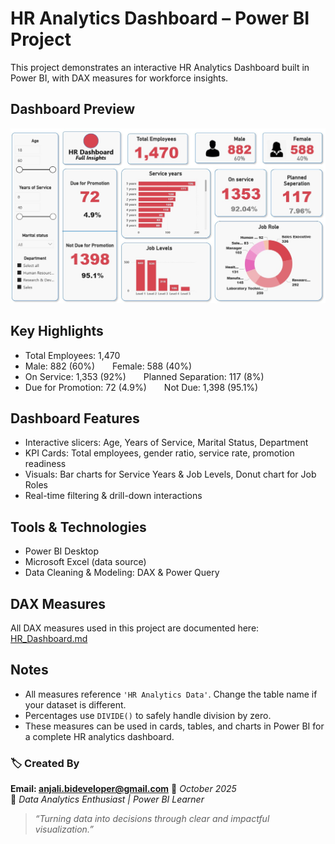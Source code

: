 # HR Analytics Dashboard – Power BI Project

This project demonstrates an interactive HR Analytics Dashboard built in Power BI, with DAX measures for workforce insights.

## Dashboard Preview

![HR Dashboard](HR%20Dashboard.jpg)

## Key Highlights
- Total Employees: 1,470  
- Male: 882 (60%)  Female: 588 (40%)  
- On Service: 1,353 (92%)  Planned Separation: 117 (8%)  
- Due for Promotion: 72 (4.9%)  Not Due: 1,398 (95.1%)  

## Dashboard Features
- Interactive slicers: Age, Years of Service, Marital Status, Department  
- KPI Cards: Total employees, gender ratio, service rate, promotion readiness  
- Visuals: Bar charts for Service Years & Job Levels, Donut chart for Job Roles  
- Real-time filtering & drill-down interactions

## Tools & Technologies
- Power BI Desktop  
- Microsoft Excel (data source)  
- Data Cleaning & Modeling: DAX & Power Query

## DAX Measures
All DAX measures used in this project are documented here: [HR_Dashboard.md](HR_Dashboard.md)

## Notes
- All measures reference `'HR Analytics Data'`. Change the table name if your dataset is different.  
- Percentages use `DIVIDE()` to safely handle division by zero.  
- These measures can be used in cards, tables, and charts in Power BI for a complete HR analytics dashboard.

### 🏷️ Created By
**Email: anjali.bideveloper@gmail.com**
📅 *October 2025*  
📧 *Data Analytics Enthusiast | Power BI Learner*


> *“Turning data into decisions through clear and impactful visualization.”*
